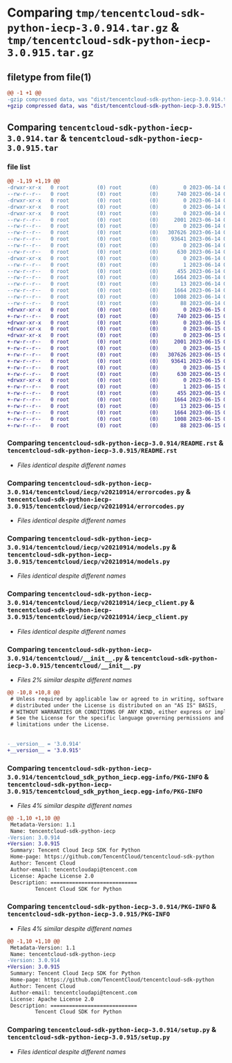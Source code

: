# Comparing `tmp/tencentcloud-sdk-python-iecp-3.0.914.tar.gz` & `tmp/tencentcloud-sdk-python-iecp-3.0.915.tar.gz`

## filetype from file(1)

```diff
@@ -1 +1 @@
-gzip compressed data, was "dist/tencentcloud-sdk-python-iecp-3.0.914.tar", last modified: Wed Jun 14 00:27:59 2023, max compression
+gzip compressed data, was "dist/tencentcloud-sdk-python-iecp-3.0.915.tar", last modified: Thu Jun 15 00:27:19 2023, max compression
```

## Comparing `tencentcloud-sdk-python-iecp-3.0.914.tar` & `tencentcloud-sdk-python-iecp-3.0.915.tar`

### file list

```diff
@@ -1,19 +1,19 @@
-drwxr-xr-x   0 root         (0) root         (0)        0 2023-06-14 00:27:59.000000 tencentcloud-sdk-python-iecp-3.0.914/
--rw-r--r--   0 root         (0) root         (0)      740 2023-06-14 00:27:59.000000 tencentcloud-sdk-python-iecp-3.0.914/README.rst
-drwxr-xr-x   0 root         (0) root         (0)        0 2023-06-14 00:27:59.000000 tencentcloud-sdk-python-iecp-3.0.914/tencentcloud/
-drwxr-xr-x   0 root         (0) root         (0)        0 2023-06-14 00:27:59.000000 tencentcloud-sdk-python-iecp-3.0.914/tencentcloud/iecp/
-drwxr-xr-x   0 root         (0) root         (0)        0 2023-06-14 00:27:59.000000 tencentcloud-sdk-python-iecp-3.0.914/tencentcloud/iecp/v20210914/
--rw-r--r--   0 root         (0) root         (0)     2001 2023-06-14 00:27:59.000000 tencentcloud-sdk-python-iecp-3.0.914/tencentcloud/iecp/v20210914/errorcodes.py
--rw-r--r--   0 root         (0) root         (0)        0 2023-06-14 00:27:59.000000 tencentcloud-sdk-python-iecp-3.0.914/tencentcloud/iecp/v20210914/__init__.py
--rw-r--r--   0 root         (0) root         (0)   307626 2023-06-14 00:27:59.000000 tencentcloud-sdk-python-iecp-3.0.914/tencentcloud/iecp/v20210914/models.py
--rw-r--r--   0 root         (0) root         (0)    93641 2023-06-14 00:27:59.000000 tencentcloud-sdk-python-iecp-3.0.914/tencentcloud/iecp/v20210914/iecp_client.py
--rw-r--r--   0 root         (0) root         (0)        0 2023-06-14 00:27:59.000000 tencentcloud-sdk-python-iecp-3.0.914/tencentcloud/iecp/__init__.py
--rw-r--r--   0 root         (0) root         (0)      630 2023-06-14 00:27:59.000000 tencentcloud-sdk-python-iecp-3.0.914/tencentcloud/__init__.py
-drwxr-xr-x   0 root         (0) root         (0)        0 2023-06-14 00:27:59.000000 tencentcloud-sdk-python-iecp-3.0.914/tencentcloud_sdk_python_iecp.egg-info/
--rw-r--r--   0 root         (0) root         (0)        1 2023-06-14 00:27:59.000000 tencentcloud-sdk-python-iecp-3.0.914/tencentcloud_sdk_python_iecp.egg-info/dependency_links.txt
--rw-r--r--   0 root         (0) root         (0)      455 2023-06-14 00:27:59.000000 tencentcloud-sdk-python-iecp-3.0.914/tencentcloud_sdk_python_iecp.egg-info/SOURCES.txt
--rw-r--r--   0 root         (0) root         (0)     1664 2023-06-14 00:27:59.000000 tencentcloud-sdk-python-iecp-3.0.914/tencentcloud_sdk_python_iecp.egg-info/PKG-INFO
--rw-r--r--   0 root         (0) root         (0)       13 2023-06-14 00:27:59.000000 tencentcloud-sdk-python-iecp-3.0.914/tencentcloud_sdk_python_iecp.egg-info/top_level.txt
--rw-r--r--   0 root         (0) root         (0)     1664 2023-06-14 00:27:59.000000 tencentcloud-sdk-python-iecp-3.0.914/PKG-INFO
--rw-r--r--   0 root         (0) root         (0)     1008 2023-06-14 00:27:59.000000 tencentcloud-sdk-python-iecp-3.0.914/setup.py
--rw-r--r--   0 root         (0) root         (0)       88 2023-06-14 00:27:59.000000 tencentcloud-sdk-python-iecp-3.0.914/setup.cfg
+drwxr-xr-x   0 root         (0) root         (0)        0 2023-06-15 00:27:19.000000 tencentcloud-sdk-python-iecp-3.0.915/
+-rw-r--r--   0 root         (0) root         (0)      740 2023-06-15 00:27:19.000000 tencentcloud-sdk-python-iecp-3.0.915/README.rst
+drwxr-xr-x   0 root         (0) root         (0)        0 2023-06-15 00:27:19.000000 tencentcloud-sdk-python-iecp-3.0.915/tencentcloud/
+drwxr-xr-x   0 root         (0) root         (0)        0 2023-06-15 00:27:19.000000 tencentcloud-sdk-python-iecp-3.0.915/tencentcloud/iecp/
+drwxr-xr-x   0 root         (0) root         (0)        0 2023-06-15 00:27:19.000000 tencentcloud-sdk-python-iecp-3.0.915/tencentcloud/iecp/v20210914/
+-rw-r--r--   0 root         (0) root         (0)     2001 2023-06-15 00:27:19.000000 tencentcloud-sdk-python-iecp-3.0.915/tencentcloud/iecp/v20210914/errorcodes.py
+-rw-r--r--   0 root         (0) root         (0)        0 2023-06-15 00:27:19.000000 tencentcloud-sdk-python-iecp-3.0.915/tencentcloud/iecp/v20210914/__init__.py
+-rw-r--r--   0 root         (0) root         (0)   307626 2023-06-15 00:27:19.000000 tencentcloud-sdk-python-iecp-3.0.915/tencentcloud/iecp/v20210914/models.py
+-rw-r--r--   0 root         (0) root         (0)    93641 2023-06-15 00:27:19.000000 tencentcloud-sdk-python-iecp-3.0.915/tencentcloud/iecp/v20210914/iecp_client.py
+-rw-r--r--   0 root         (0) root         (0)        0 2023-06-15 00:27:19.000000 tencentcloud-sdk-python-iecp-3.0.915/tencentcloud/iecp/__init__.py
+-rw-r--r--   0 root         (0) root         (0)      630 2023-06-15 00:27:19.000000 tencentcloud-sdk-python-iecp-3.0.915/tencentcloud/__init__.py
+drwxr-xr-x   0 root         (0) root         (0)        0 2023-06-15 00:27:19.000000 tencentcloud-sdk-python-iecp-3.0.915/tencentcloud_sdk_python_iecp.egg-info/
+-rw-r--r--   0 root         (0) root         (0)        1 2023-06-15 00:27:19.000000 tencentcloud-sdk-python-iecp-3.0.915/tencentcloud_sdk_python_iecp.egg-info/dependency_links.txt
+-rw-r--r--   0 root         (0) root         (0)      455 2023-06-15 00:27:19.000000 tencentcloud-sdk-python-iecp-3.0.915/tencentcloud_sdk_python_iecp.egg-info/SOURCES.txt
+-rw-r--r--   0 root         (0) root         (0)     1664 2023-06-15 00:27:19.000000 tencentcloud-sdk-python-iecp-3.0.915/tencentcloud_sdk_python_iecp.egg-info/PKG-INFO
+-rw-r--r--   0 root         (0) root         (0)       13 2023-06-15 00:27:19.000000 tencentcloud-sdk-python-iecp-3.0.915/tencentcloud_sdk_python_iecp.egg-info/top_level.txt
+-rw-r--r--   0 root         (0) root         (0)     1664 2023-06-15 00:27:19.000000 tencentcloud-sdk-python-iecp-3.0.915/PKG-INFO
+-rw-r--r--   0 root         (0) root         (0)     1008 2023-06-15 00:27:19.000000 tencentcloud-sdk-python-iecp-3.0.915/setup.py
+-rw-r--r--   0 root         (0) root         (0)       88 2023-06-15 00:27:19.000000 tencentcloud-sdk-python-iecp-3.0.915/setup.cfg
```

### Comparing `tencentcloud-sdk-python-iecp-3.0.914/README.rst` & `tencentcloud-sdk-python-iecp-3.0.915/README.rst`

 * *Files identical despite different names*

### Comparing `tencentcloud-sdk-python-iecp-3.0.914/tencentcloud/iecp/v20210914/errorcodes.py` & `tencentcloud-sdk-python-iecp-3.0.915/tencentcloud/iecp/v20210914/errorcodes.py`

 * *Files identical despite different names*

### Comparing `tencentcloud-sdk-python-iecp-3.0.914/tencentcloud/iecp/v20210914/models.py` & `tencentcloud-sdk-python-iecp-3.0.915/tencentcloud/iecp/v20210914/models.py`

 * *Files identical despite different names*

### Comparing `tencentcloud-sdk-python-iecp-3.0.914/tencentcloud/iecp/v20210914/iecp_client.py` & `tencentcloud-sdk-python-iecp-3.0.915/tencentcloud/iecp/v20210914/iecp_client.py`

 * *Files identical despite different names*

### Comparing `tencentcloud-sdk-python-iecp-3.0.914/tencentcloud/__init__.py` & `tencentcloud-sdk-python-iecp-3.0.915/tencentcloud/__init__.py`

 * *Files 2% similar despite different names*

```diff
@@ -10,8 +10,8 @@
 # Unless required by applicable law or agreed to in writing, software
 # distributed under the License is distributed on an "AS IS" BASIS,
 # WITHOUT WARRANTIES OR CONDITIONS OF ANY KIND, either express or implied.
 # See the License for the specific language governing permissions and
 # limitations under the License.
 
 
-__version__ = '3.0.914'
+__version__ = '3.0.915'
```

### Comparing `tencentcloud-sdk-python-iecp-3.0.914/tencentcloud_sdk_python_iecp.egg-info/PKG-INFO` & `tencentcloud-sdk-python-iecp-3.0.915/tencentcloud_sdk_python_iecp.egg-info/PKG-INFO`

 * *Files 4% similar despite different names*

```diff
@@ -1,10 +1,10 @@
 Metadata-Version: 1.1
 Name: tencentcloud-sdk-python-iecp
-Version: 3.0.914
+Version: 3.0.915
 Summary: Tencent Cloud Iecp SDK for Python
 Home-page: https://github.com/TencentCloud/tencentcloud-sdk-python
 Author: Tencent Cloud
 Author-email: tencentcloudapi@tencent.com
 License: Apache License 2.0
 Description: ============================
         Tencent Cloud SDK for Python
```

### Comparing `tencentcloud-sdk-python-iecp-3.0.914/PKG-INFO` & `tencentcloud-sdk-python-iecp-3.0.915/PKG-INFO`

 * *Files 4% similar despite different names*

```diff
@@ -1,10 +1,10 @@
 Metadata-Version: 1.1
 Name: tencentcloud-sdk-python-iecp
-Version: 3.0.914
+Version: 3.0.915
 Summary: Tencent Cloud Iecp SDK for Python
 Home-page: https://github.com/TencentCloud/tencentcloud-sdk-python
 Author: Tencent Cloud
 Author-email: tencentcloudapi@tencent.com
 License: Apache License 2.0
 Description: ============================
         Tencent Cloud SDK for Python
```

### Comparing `tencentcloud-sdk-python-iecp-3.0.914/setup.py` & `tencentcloud-sdk-python-iecp-3.0.915/setup.py`

 * *Files identical despite different names*

